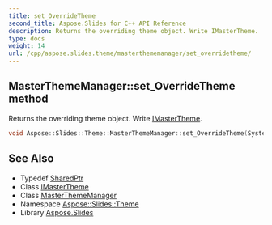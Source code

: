 ```yaml
---
title: set_OverrideTheme
second_title: Aspose.Slides for C++ API Reference
description: Returns the overriding theme object. Write IMasterTheme.
type: docs
weight: 14
url: /cpp/aspose.slides.theme/masterthememanager/set_overridetheme/
---
```

## MasterThemeManager::set_OverrideTheme method


Returns the overriding theme object. Write [IMasterTheme](../../imastertheme/).

```cpp
void Aspose::Slides::Theme::MasterThemeManager::set_OverrideTheme(System::SharedPtr<IMasterTheme> value) override
```

## See Also

* Typedef [SharedPtr](../../../system/sharedptr/)
* Class [IMasterTheme](../../imastertheme/)
* Class [MasterThemeManager](../)
* Namespace [Aspose::Slides::Theme](../../)
* Library [Aspose.Slides](../../../)
